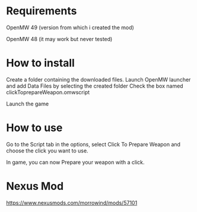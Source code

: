 # Requirements

OpenMW 49 (version from which i created the mod)

OpenMW 48 (it may work but never tested)

# How to install

Create a folder containing the downloaded files.
Launch OpenMW launcher and add Data Files by selecting the created folder
Check the box named clickToprepareWeapon.omwscript

Launch the game

# How to use

Go to the Script tab in the options, select Click To Prepare Weapon and choose the click you want to use.

In game, you can now Prepare your weapon with a click.

# Nexus Mod

https://www.nexusmods.com/morrowind/mods/57101
